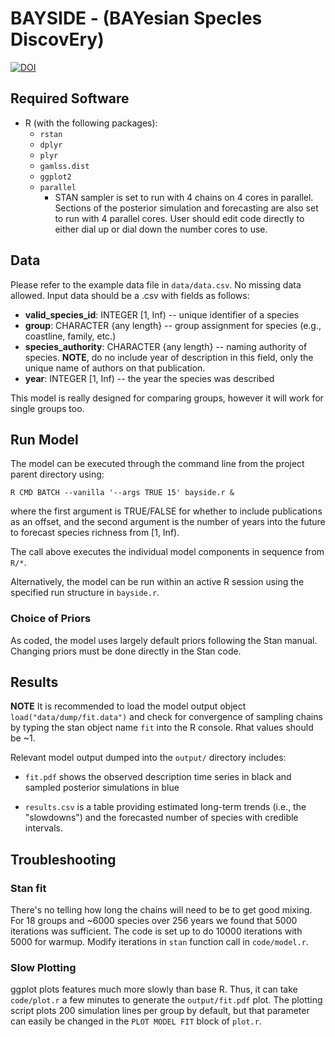 # BAYSIDE - (BAYesian SpecIes DiscovEry)

[![DOI](https://zenodo.org/badge/66583691.svg)](https://zenodo.org/badge/latestdoi/66583691)

## Required Software
- R (with the following packages):
    - `rstan`
    - `dplyr`
    - `plyr`
    - `gamlss.dist`
    - `ggplot2`
    - `parallel`
        * STAN sampler is set to run with 4 chains on 4 cores in parallel. Sections of the posterior simulation and forecasting are also set to run with 4 parallel cores. User should edit code directly to either dial up or dial down the number cores to use.

## Data

Please refer to the example data file in `data/data.csv`. No missing data allowed. Input data should be a .csv with fields as follows:
- **valid\_species_id**: INTEGER [1, Inf) -- unique identifier of a species
- **group**: CHARACTER {any length} -- group assignment for species (e.g., coastline, family, etc.)
- **species_authority**: CHARACTER {any length} -- naming authority of species. **NOTE**, do no include year of description in this field, only the unique name of authors on that publication.
- **year**: INTEGER [1, Inf) -- the year the species was described

This model is really designed for comparing groups, however it will work for single groups too.

## Run Model

The model can be executed through the command line from the project parent directory using:

`R CMD BATCH --vanilla '--args TRUE 15' bayside.r &`

where the first argument is TRUE/FALSE for whether to include publications as an offset, and the second argument is the number of years into the future to forecast species richness from [1, Inf).

The call above executes the individual model components in sequence from `R/*`.

Alternatively, the model can be run within an active R session using the specified run structure in `bayside.r`.

### Choice of Priors

As coded, the model uses largely default priors following the Stan manual. Changing priors must be done directly in the Stan code.

## Results

**NOTE** It is recommended to load the model output object `load("data/dump/fit.data")` and check for convergence of sampling chains by typing the stan object name `fit` into the R console. Rhat values should be ~1. 

Relevant model output dumped into the `output/` directory includes:

* `fit.pdf` shows the observed description time series in black and sampled posterior simulations in blue

* `results.csv` is a table providing estimated long-term trends (i.e., the "slowdowns") and the forecasted number of species with credible intervals.


## Troubleshooting

### Stan fit

There's no telling how long the chains will need to be to get good mixing. For 18 groups and ~6000 species over 256 years we found that 5000 iterations was sufficient. The code is set up to do 10000 iterations with 5000 for warmup. Modify iterations in `stan` function call in `code/model.r`.

### Slow Plotting

ggplot plots features much more slowly than base R. Thus, it can take `code/plot.r` a few minutes to generate the `output/fit.pdf` plot. The plotting script plots 200 simulation lines per group by default, but that parameter can easily be changed in the `PLOT MODEL FIT` block of `plot.r`.
